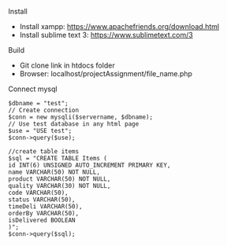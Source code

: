 Install
- Install xampp: https://www.apachefriends.org/download.html
- Install sublime text 3: https://www.sublimetext.com/3

Build
- Git clone link in htdocs folder
- Browser: localhost/projectAssignment/file_name.php

Connect mysql
  ```$servername = "localhost";
  $dbname = "test";
  // Create connection
  $conn = new mysqli($servername, $dbname);
  // Use test database in any html page
  $use = "USE test";
  $conn->query($use);
  
  //create table items
  $sql = "CREATE TABLE Items (
  id INT(6) UNSIGNED AUTO_INCREMENT PRIMARY KEY, 
  name VARCHAR(50) NOT NULL,
  product VARCHAR(50) NOT NULL,
  quality VARCHAR(30) NOT NULL,
  code VARCHAR(50),
  status VARCHAR(50),
  timeDeli VARCHAR(50),
  orderBy VARCHAR(50),
  isDelivered BOOLEAN
  )";
  $conn->query($sql);
